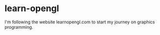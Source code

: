 # learn-opengl
 I'm following the website learnopengl.com to start my journey on graphics programming.
